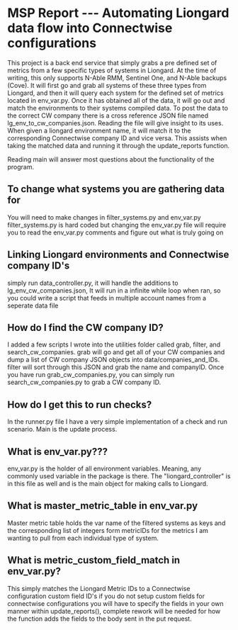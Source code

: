 # MSP Report --- Automating Liongard data flow into Connectwise configurations
This project is a back end service that simply grabs a pre defined set of metrics from
a few specific types of systems in Liongard. At the time of writing, this only supports
N-Able RMM, Sentinel One, and N-Able backups (Cove). It will first go and grab all systems of these
three types from Liongard, and then it will query each system for the defined set of metrics
located in env_var.py. Once it has obtained all of the data, it will go out and match 
the environments to their systems compiled data. To post the data to the correct CW company
there is a cross reference JSON file named lg_env_to_cw_companies.json. Reading the file
will give insight to its uses. When given a liongard environment name, it will match it to
the corresponding Connectwise company ID and vice versa. This assists when taking the matched
data and running it through the update_reports function. 

Reading main will answer most questions about the functionality of the program. 

## To change what systems you are gathering data for
You will need to make changes in filter_systems.py and env_var.py
filter_systems.py is hard coded but changing the env_var.py file
will require you to read the env_var.py comments and figure out
what is truly going on

## Linking Liongard environments and Connectwise company ID's
simply run data_controller.py, it will handle the additions to 
lg_env_cw_companies.json, It will run in a infinite while loop when ran, so
you could write a script that feeds in multiple account names from a seperate
data file 

## How do I find the CW company ID?
I added a few scripts I wrote into the utilities folder called grab, filter, and 
search_cw_companies. grab will go and get all of your CW companies and dump a list
of CW company JSON objects into data/companies_and_IDs. filter will sort through this JSON
and grab the name and companyID. Once you have run grab_cw_companies.py, you can simply run 
search_cw_companies.py to grab a CW company ID. 

## How do I get this to run checks?
In the runner.py file I have a very simple implementation of a check and run scenario. 
Main is the update process. 

## What is env_var.py???
env_var.py is the holder of all environment variables. Meaning, any commonly used variable 
in the package is there. The "liongard_controller" is in this file as well and is the main 
object for making calls to Liongard. 

## What is master_metric_table in env_var.py
Master metric table holds the var name of the filtered systems as keys and the
corresponding list of integers form metricIDs for the metrics I am wanting to pull
from each individual type of system.

## What is metric_custom_field_match in env_var.py?
This simply matches the Liongard Metric IDs to a Connectwise configuration custom field ID's
if you do not setup custom fields for connectwise configurations you will have to specify the
fields in your own manner within update_reports(), complete rework will be needed for how the 
function adds the fields to the body sent in the put request.


